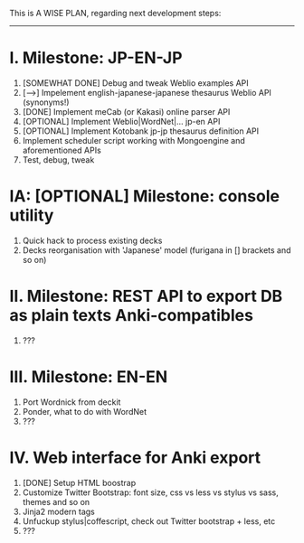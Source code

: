 This is A WISE PLAN, regarding next development steps:

---

# I. Milestone: JP-EN-JP

1. [SOMEWHAT DONE] Debug and tweak Weblio examples API
2. [-->] Impelement english-japanese-japanese thesaurus Weblio API (synonyms!)
3. [DONE] Implement meCab (or Kakasi) online parser API
4. [OPTIONAL] Implement Weblio|WordNet|... jp-en API
5. [OPTIONAL] Implement Kotobank jp-jp thesaurus definition API
6. Implement scheduler script working with Mongoengine and aforementioned APIs
7. Test, debug, tweak

# IA: [OPTIONAL] Milestone: console utility

1. Quick hack to process existing decks
2. Decks reorganisation with 'Japanese' model (furigana in [] brackets and so on)

# II. Milestone: REST API to export DB as plain texts Anki-compatibles

1. ???

# III. Milestone: EN-EN

1. Port Wordnick from deckit
2. Ponder, what to do with WordNet
3. ???

# IV. Web interface for Anki export

1. [DONE] Setup HTML boostrap
2. Customize Twitter Bootstrap: font size, css vs less vs stylus vs sass,
themes and so on
3. Jinja2 modern tags
4. Unfuckup stylus|coffescript, check out Twitter bootstrap + less, etc
5. ???



